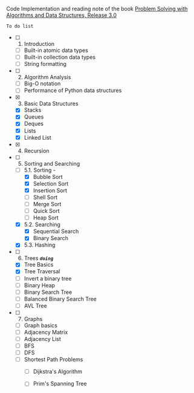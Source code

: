 Code Implementation and reading note of the book [Problem Solving with Algorithms and Data Structures, Release 3.0](http://interactivepython.org/runestone/static/pythonds/index.html)

`To do list`

 - [ ] 1. Introduction
     - [ ] Built-in atomic data types
     - [ ] Built-in collection data types
     - [ ] String formatting
 - [ ] 2. Algorithm Analysis
     - [ ] Big-O notation
     - [ ] Performance of Python data structures
 - [x] 3. Basic Data Structures
     - [x] Stacks
     - [x] Queues
     - [x] Deques
     - [x] Lists
     - [x] Linked List
 - [x] 4. Recursion
 - [ ] 5. Sorting and Searching
    - [ ] 5.1. Sorting -
       - [x] Bubble Sort
       - [x] Selection Sort
       - [x] Insertion Sort
       - [ ] Shell Sort
       - [ ] Merge Sort
       - [ ] Quick Sort
       - [ ] Heap Sort
    - [x] 5.2. Searching
       - [x] Sequential Search
       - [x] Binary Search
    - [x] 5.3. Hashing
 - [ ] 6. Trees _**`doing`**_
     - [x] Tree Basics
     - [x] Tree Traversal
     - [ ] Invert a binary tree
     - [ ] Binary Heap
     - [ ] Binary Search Tree
     - [ ] Balanced Binary Search Tree
     - [ ] AVL Tree
 - [ ] 7. Graphs
     - [ ] Graph basics
     - [ ] Adjacency Matrix
     - [ ] Adjacency List
     - [ ] BFS
     - [ ] DFS
     - [ ] Shortest Path Problems
         - [ ] Dijkstra's Algorithm
         - [ ] Prim's Spanning Tree

